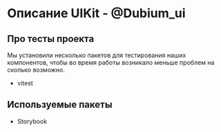 # Описание UIKit - @Dubium_ui

## Про тесты проекта

Мы установили несколько пакетов для тестирования наших компонентов, чтобы во время работы возникало меньше проблем на сколько возможно.

- vitest


## Используемые пакеты

- Storybook